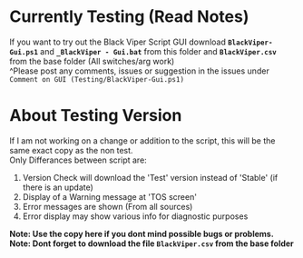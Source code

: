 # Currently Testing (Read Notes)
If you want to try out the Black Viper Script GUI download **`BlackViper-Gui.ps1`** and **`_BlackViper - Gui.bat`** from this folder and **`BlackViper.csv`** from the base folder (All switches/arg work) <br />
^Please post any comments, issues or suggestion in the issues under `Comment on GUI (Testing/BlackViper-Gui.ps1)`

# About Testing Version
If I am not working on a change or addition to the script, this will be the same exact copy as the non test.<br />
Only Differances between script are:
1. Version Check will download the 'Test' version instead of 'Stable' (if there is an update)
2. Display of a Warning message at 'TOS screen'
3. Error messages are shown (From all sources)
4. Error display may show various info for diagnostic purposes

**Note: Use the copy here if you dont mind possible bugs or problems.**<br />
**Note: Dont forget to download the file `BlackViper.csv` from the base folder**
